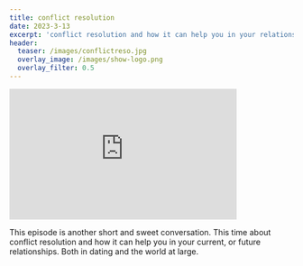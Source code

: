 ```yaml
---
title: conflict resolution
date: 2023-3-13
excerpt: 'conflict resolution and how it can help you in your relationships'
header:
  teaser: /images/conflictreso.jpg
  overlay_image: /images/show-logo.png
  overlay_filter: 0.5
---
```


<iframe src='https://open.spotify.com/embed/episode/2DtCN7Ev4PIDwyI2ZWFfNS' width='80%' height='232' frameborder='0' allowtransparency='true' allow='encrypted-media'></iframe>

This episode is another short and sweet conversation. This time about conflict resolution and how it can help you in your current, or future relationships. Both in dating and the world at large.
